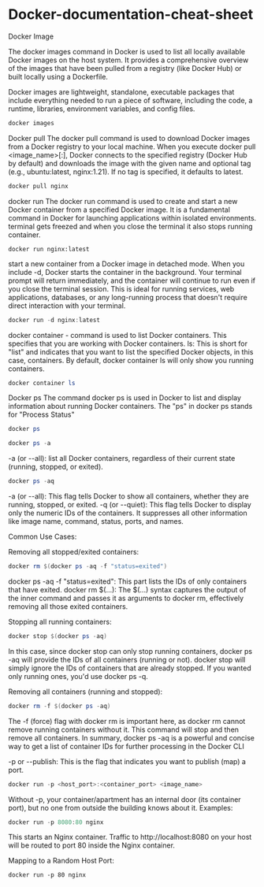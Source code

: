 # Docker-documentation-cheat-sheet
Docker Image

The docker images command in Docker is used to list all locally available Docker images on the host system. It provides a comprehensive overview of the images that have been pulled from a registry (like Docker Hub) or built locally using a Dockerfile.

Docker images are lightweight, standalone, executable packages that include everything needed to run a piece of software, including the code, a runtime, libraries, environment variables, and config files.

```powershell
docker images
```

Docker pull
The docker pull command is used to download Docker images from a Docker registry to your local machine. When you execute docker pull <image_name>[:<tag>], Docker connects to the specified registry (Docker Hub by default) and downloads the image with the given name and optional tag (e.g., ubuntu:latest, nginx:1.21). If no tag is specified, it defaults to latest.

```powershell
docker pull nginx
```
docker run
The docker run command is used to create and start a new Docker container from a specified Docker image. It is a fundamental command in Docker for launching applications within isolated environments. 
terminal gets freezed and when you close the terminal it also stops running container.

```
docker run nginx:latest
```
start a new container from a Docker image in detached mode. When you include -d, Docker starts the container in the background. Your terminal prompt will return immediately, and the container will continue to run even if you close the terminal session. This is ideal for running services, web applications, databases, or any long-running process that doesn't require direct interaction with your terminal.

```powershell
docker run -d nginx:latest
```
docker container -
command is used to list Docker containers.
This specifies that you are working with Docker containers.
ls: This is short for "list" and indicates that you want to list the specified Docker objects, in this case, containers.
By default, docker container ls will only show you running containers.
```powershell
docker container ls
```
Docker ps
The command docker ps is used in Docker to list and display information about running Docker containers. The "ps" in docker ps stands for "Process Status"

```powershell
docker ps
```
```powershell
docker ps -a 
```
-a (or --all): list all Docker containers, regardless of their current state (running, stopped, or exited).
```powershell
docker ps -aq
```
-a (or --all): This flag tells Docker to show all containers, whether they are running, stopped, or exited.
-q (or --quiet): This flag tells Docker to display only the numeric IDs of the containers. It suppresses all other information like image name, command, status, ports, and names.


Common Use Cases:

Removing all stopped/exited containers:

```powershell
docker rm $(docker ps -aq -f "status=exited")
```
docker ps -aq -f "status=exited": This part lists the IDs of only containers that have exited.
docker rm $(...): The $(...) syntax captures the output of the inner command and passes it as arguments to docker rm, effectively removing all those exited containers.

Stopping all running containers:
```powershell
docker stop $(docker ps -aq)
```
In this case, since docker stop can only stop running containers, docker ps -aq will provide the IDs of all containers (running or not). docker stop will simply ignore the IDs of containers that are already stopped. If you wanted only running ones, you'd use docker ps -q.

Removing all containers (running and stopped):
```powershell
docker rm -f $(docker ps -aq)
```
The -f (force) flag with docker rm is important here, as docker rm cannot remove running containers without it. This command will stop and then remove all containers.
In summary, docker ps -aq is a powerful and concise way to get a list of container IDs for further processing in the Docker CLI


-p or --publish: This is the flag that indicates you want to publish (map) a port.
```powershell
docker run -p <host_port>:<container_port> <image_name>
```
Without -p, your container/apartment has an internal door (its container port), but no one from outside the building knows about it.
Examples:
```powershell
docker run -p 8080:80 nginx
```
This starts an Nginx container.
Traffic to http://localhost:8080 on your host will be routed to port 80 inside the Nginx container.

Mapping to a Random Host Port:
```
docker run -p 80 nginx
```


